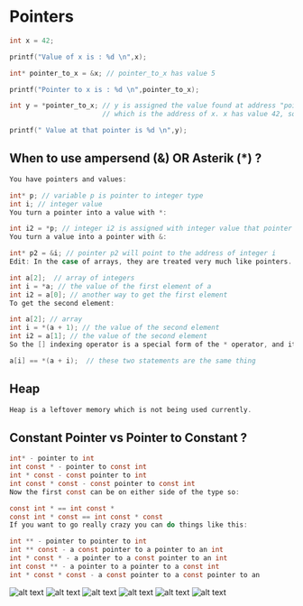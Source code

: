 # Pointers
```c
int x = 42;

printf("Value of x is : %d \n",x);

int* pointer_to_x = &x; // pointer_to_x has value 5

printf("Pointer to x is : %d \n",pointer_to_x);

int y = *pointer_to_x; // y is assigned the value found at address "pointer_to_x"
                       // which is the address of x. x has value 42, so y will be 42.

printf(" Value at that pointer is %d \n",y);

 ```


## When to use ampersend (&) OR Asterik (*) ?
```c
You have pointers and values:

int* p; // variable p is pointer to integer type
int i; // integer value
You turn a pointer into a value with *:

int i2 = *p; // integer i2 is assigned with integer value that pointer p is pointing to
You turn a value into a pointer with &:

int* p2 = &i; // pointer p2 will point to the address of integer i
Edit: In the case of arrays, they are treated very much like pointers. If you think of them as pointers, you'll be using * to get at the values inside of them as explained above, but there is also another, more common way using the [] operator:

int a[2];  // array of integers
int i = *a; // the value of the first element of a
int i2 = a[0]; // another way to get the first element
To get the second element:

int a[2]; // array
int i = *(a + 1); // the value of the second element
int i2 = a[1]; // the value of the second element
So the [] indexing operator is a special form of the * operator, and it works like this:

a[i] == *(a + i);  // these two statements are the same thing
 ```
 
 ## Heap
 
 ```c
 Heap is a leftover memory which is not being used currently.
 ```
## Constant Pointer vs Pointer to Constant ?
```c
int* - pointer to int
int const * - pointer to const int
int * const - const pointer to int
int const * const - const pointer to const int
Now the first const can be on either side of the type so:

const int * == int const *
const int * const == int const * const
If you want to go really crazy you can do things like this:

int ** - pointer to pointer to int
int ** const - a const pointer to a pointer to an int
int * const * - a pointer to a const pointer to an int
int const ** - a pointer to a pointer to a const int
int * const * const - a const pointer to a const pointer to an 
 ```
 ![alt text](https://i.stack.imgur.com/sT6ng.png)
 ![alt text](https://i.stack.imgur.com/Zt0G2.png)
 ![alt text](https://i.stack.imgur.com/kXH8P.png)
 ![alt text](https://i.stack.imgur.com/UeqZO.png)
 ![alt text](https://i.stack.imgur.com/f5ftV.png)
 ![alt text](https://i.stack.imgur.com/sT6ng.png)
 
